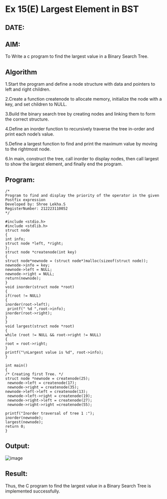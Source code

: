 # Ex 15(E) Largest Element in BST
## DATE:
## AIM:
To Write a c program to find the largest value in a Binary Search Tree.

## Algorithm

1.Start the program and define a node structure with data and pointers to left and right children.

2.Create a function createnode to allocate memory, initialize the node with a key, and set children to NULL.

3.Build the binary search tree by creating nodes and linking them to form the correct structure.

4.Define an inorder function to recursively traverse the tree in-order and print each node’s value.

5.Define a largest function to find and print the maximum value by moving to the rightmost node.

6.In main, construct the tree, call inorder to display nodes, then call largest to show the largest element, and finally end the program.


## Program:
```
/*
Program to find and display the priority of the operator in the given Postfix expression
Developed by: Shree Lekha.S
RegisterNumber: 212223110052 
*/

#include <stdio.h>
#include <stdlib.h>
struct node
{
int info;
struct node *left, *right;
};
struct node *createnode(int key)
{
struct node*newnode = (struct node*)malloc(sizeof(struct node));
newnode->info = key;
newnode->left = NULL;
newnode->right = NULL;
return(newnode);
}
void inorder(struct node *root)
{
if(root != NULL)
{
inorder(root->left);
 printf(" %d ",root->info);
inorder(root->right);
}
}
void largest(struct node *root)
{
while (root != NULL && root->right != NULL)
{
root = root->right;
}
printf("\nLargest value is %d", root->info);
}
 
int main()
{
/* Creating first Tree. */
struct node *newnode = createnode(25);
 newnode->left = createnode(17);
 newnode->right = createnode(35);
newnode->left->left = createnode(13);
 newnode->left->right = createnode(19);
 newnode->right->left = createnode(27);
 newnode->right->right =createnode(55);

printf("Inorder traversal of tree 1 :");
inorder(newnode);
largest(newnode);
return 0;
}
```

## Output:
![image](https://github.com/user-attachments/assets/a5553ce6-a3b0-4198-be77-881580206f21)


## Result:
Thus, the C program to find the largest value in a Binary Search Tree is implemented successfully.
